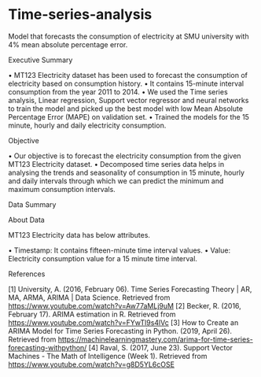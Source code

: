 # Time-series-analysis

Model that forecasts the consumption of electricity at SMU university with 4% mean absolute percentage error. 

Executive Summary 
 
• MT123 Electricity dataset has been used to forecast the consumption of electricity based on consumption history. • It contains 15-minute interval consumption from the year 2011 to 2014. • We used the Time series analysis, Linear regression, Support vector regressor and neural networks to train the model and picked up the best model with low Mean Absolute Percentage Error (MAPE) on validation set. • Trained the models for the 15 minute, hourly and daily electricity consumption. 
 
Objective 
 
• Our objective is to forecast the electricity consumption from the given MT123 Electricity dataset. 
• Decomposed time series data helps in analysing the trends and seasonality of consumption in 15 minute, hourly and daily intervals through which we can predict the minimum and maximum consumption intervals.   

Data Summary 
 
About Data 
 
MT123 Electricity data has below attributes. 
 
• Timestamp: It contains fifteen-minute time interval values. 
• Value: Electricity consumption value for a 15 minute time interval. 

References 
 
[1] University, A. (2016, February 06). Time Series Forecasting Theory | AR, MA, ARMA, ARIMA | Data Science. Retrieved from https://www.youtube.com/watch?v=Aw77aMLj9uM [2] Becker, R. (2016, February 17). ARIMA estimation in R. Retrieved from https://www.youtube.com/watch?v=FYwTl9s4lVc [3] How to Create an ARIMA Model for Time Series Forecasting in Python. (2019, April 26). Retrieved from https://machinelearningmastery.com/arima-for-time-series-forecasting-withpython/ [4] Raval, S. (2017, June 23). Support Vector Machines - The Math of Intelligence (Week 1). Retrieved from https://www.youtube.com/watch?v=g8D5YL6cOSE 
 
 
